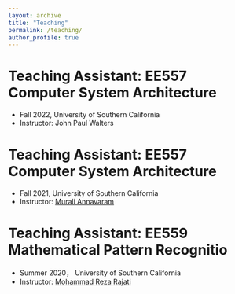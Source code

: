 ```yaml
---
layout: archive
title: "Teaching"
permalink: /teaching/
author_profile: true
---
```




Teaching Assistant: EE557 Computer System Architecture
===
 * Fall 2022, University of Southern California
 * Instructor: John Paul Walters 

Teaching Assistant: EE557 Computer System Architecture
===
 * Fall 2021, University of Southern California
 * Instructor: <a href=https://viterbi.usc.edu/directory/faculty/Annavaram/Murali>Murali Annavaram</a>

Teaching Assistant: EE559 Mathematical Pattern Recognitio
===
 * Summer 2020， University of Southern California
 * Instructor: <a href=https://www.researchgate.net/profile/Mohammad-Rajati>Mohammad Reza Rajati</a>

